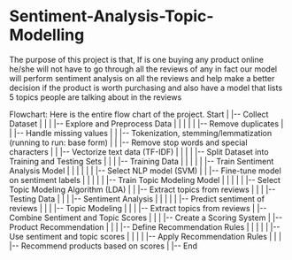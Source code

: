 # Sentiment-Analysis-Topic-Modelling
The purpose of this project is that, If is one buying any product online he/she will not have to go through all the reviews of any in fact our model will perform sentiment analysis on all the reviews and help make a better decision if the product is worth purchasing and also have a model that lists 5 topics people are talking about in the reviews

Flowchart: Here is the entire flow chart of the project.
Start
|
|-- Collect  Dataset
| |
| |-- Explore and Preprocess Data
| | |
| | |-- Remove duplicates
| | |-- Handle missing values
| | |-- Tokenization, stemming/lemmatization (running to run: base form)
| | |-- Remove stop words and special characters
| | |-- Vectorize text data  (TF-IDF)
| | |
| |-- Split Dataset into Training and Testing Sets
| |
| |-- Training Data
| | |
| | |-- Train Sentiment Analysis Model
| | | |
| | |-- Select NLP model (SVM)
| | |-- Fine-tune model on sentiment labels
| | |
| | |-- Train Topic Modeling Model
| | |
| | |-- Select Topic Modeling Algorithm (LDA)
| | |-- Extract topics from reviews
| |
| |-- Testing Data
| |
| |-- Sentiment Analysis
| | |
| | |-- Predict sentiment of reviews
| |
| |-- Topic Modeling
| |
| |-- Extract topics from reviews
|
|-- Combine Sentiment and Topic Scores
| |
| |-- Create a Scoring System 
|
|-- Product Recommendation
| |
| |-- Define Recommendation Rules
| | |
| | |-- Use sentiment and topic scores
| | |
| |-- Apply Recommendation Rules
| |
| |-- Recommend products based on scores
|
|-- End


